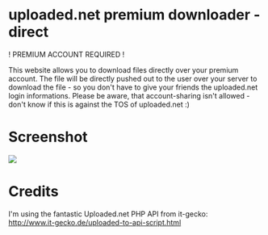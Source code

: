 uploaded.net premium downloader - direct
=============
! PREMIUM ACCOUNT REQUIRED !

This website allows you to download files directly over your premium account. The file will be directly pushed out to the user over your server to download the file - so you don't have to give your friends the uploaded.net login informations. Please be aware, that account-sharing isn't allowed - don't know if this is against the TOS of uploaded.net :)

Screenshot
=============
<img src="https://github.com/patschi/uploaded.net-direct-premium-downloader/blob/master/screenshot.png">


Credits
=============
I'm using the fantastic Uploaded.net PHP API from it-gecko:<br />
<a href="http://www.it-gecko.de/uploaded-to-api-script.html" target="_blank">http://www.it-gecko.de/uploaded-to-api-script.html</a>